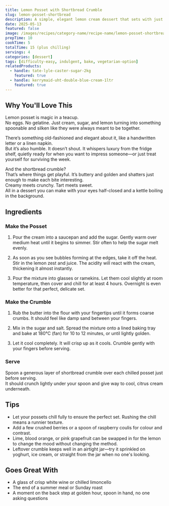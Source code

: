 ```yaml
---
title: Lemon Posset with Shortbread Crumble
slug: lemon-posset-shortbread
description: A simple, elegant lemon cream dessert that sets with just cream, sugar, and citrus—topped with a buttery shortbread crumble for crunch.
date: 2025-05-13
featured: false
image: /images/recipes/category-name/recipe-name/lemon-posset-shortbread.webp
prepTime: 10
cookTime: 5
totalTime: 15 (plus chilling)
servings: 4
categories: [dessert]
tags: [difficulty-easy, indulgent, bake, vegetarian-option]
relatedProducts:
  - handle: tate-lyle-caster-sugar-2kg
    featured: true
  - handle: kerrymaid-uht-double-blue-cream-1ltr
    featured: true
---
```


## Why You'll Love This

Lemon posset is magic in a teacup.  
No eggs. No gelatine. Just cream, sugar, and lemon turning into something spoonable and silken like they were always meant to be together.

There’s something old-fashioned and elegant about it, like a handwritten letter or a linen napkin.  
But it’s also humble. It doesn’t shout. It whispers luxury from the fridge shelf, quietly ready for when you want to impress someone—or just treat yourself for surviving the week.

And the shortbread crumble?  
That’s where things get playful. It’s buttery and golden and shatters just enough to make each bite interesting.  
Creamy meets crunchy. Tart meets sweet.  
All in a dessert you can make with your eyes half-closed and a kettle boiling in the background.

## Ingredients

### Make the Posset

1. Pour the cream into a saucepan and add the sugar. Gently warm over medium heat until it begins to simmer. Stir often to help the sugar melt evenly.

2. As soon as you see bubbles forming at the edges, take it off the heat. Stir in the lemon zest and juice. The acidity will react with the cream, thickening it almost instantly.

3. Pour the mixture into glasses or ramekins. Let them cool slightly at room temperature, then cover and chill for at least 4 hours. Overnight is even better for that perfect, delicate set.

### Make the Crumble

1. Rub the butter into the flour with your fingertips until it forms coarse crumbs. It should feel like damp sand between your fingers.

2. Mix in the sugar and salt. Spread the mixture onto a lined baking tray and bake at 180°C (fan) for 10 to 12 minutes, or until lightly golden.

3. Let it cool completely. It will crisp up as it cools. Crumble gently with your fingers before serving.

### Serve

Spoon a generous layer of shortbread crumble over each chilled posset just before serving.  
It should crunch lightly under your spoon and give way to cool, citrus cream underneath.

## Tips

- Let your possets chill fully to ensure the perfect set. Rushing the chill means a runnier texture.  
- Add a few crushed berries or a spoon of raspberry coulis for colour and contrast.  
- Lime, blood orange, or pink grapefruit can be swapped in for the lemon to change the mood without changing the method.  
- Leftover crumble keeps well in an airtight jar—try it sprinkled on yoghurt, ice cream, or straight from the jar when no one's looking.

## Goes Great With

- A glass of crisp white wine or chilled limoncello  
- The end of a summer meal or Sunday roast  
- A moment on the back step at golden hour, spoon in hand, no one asking questions  